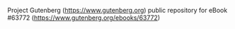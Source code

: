Project Gutenberg (https://www.gutenberg.org) public repository for eBook #63772 (https://www.gutenberg.org/ebooks/63772)
